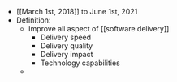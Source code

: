 - [[March 1st, 2018]] to June 1st, 2021
- Definition:
    - Improve all aspect of [[software delivery]]
        - Delivery speed
        - Delivery quality
        - Delivery impact
        - Technology capabilities
    - 
